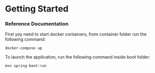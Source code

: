 # Getting Started

### Reference Documentation

First yoy need to start docker containers, from container folder run the following command:

```shell
docker-compose up
```

To launch the application, run the following command inside boot folder:

```shell
mvn spring-boot:run
```
